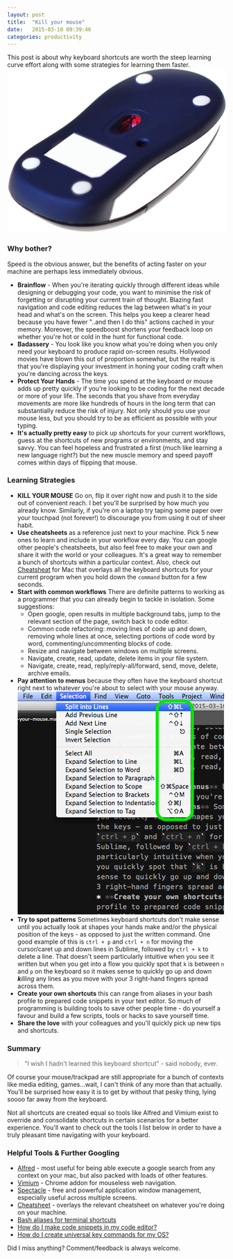 ```yaml
---
layout: post
title:  "Kill your mouse"
date:   2015-03-10 09:39:46
categories: productivity
---
```


This post is about why keyboard shortcuts are worth the steep learning curve effort along with some strategies for learning them faster.
![Dead Mouse](/public/images/dead_mouse1.png "Dead Mouse")

### Why bother?

Speed is the obvious answer, but the benefits of acting faster on your machine are perhaps less immediately obvious.

* **Brainflow** - When you're iterating quickly through different ideas while designing or debugging your code, you want to minimise the risk of forgetting or disrupting your current train of thought. Blazing fast navigation and code editing reduces the lag between what's in your head and what's on the screen. This helps you keep a clearer head because you have fewer "..and then I do this" actions cached in your memory. Moreover, the speedboost shortens your feedback loop on whether you're hot or cold in the hunt for functional code.
* **Badassery** - You look like you know what you're doing when you only need your keyboard to produce rapid on-screen results. Hollywood movies have blown this out of proportion somewhat, but the reality is that you're displaying your investment in honing your coding craft when you're dancing across the keys.
* **Protect Your Hands** - The time you spend at the keyboard or mouse adds up pretty quickly if you're looking to be coding for the next decade or more of your life. The seconds that you shave from everyday movements are more like hundreds of hours in the long term that can substantially reduce the risk of injury. Not only should you use your mouse less, but you should try to be as efficient as possible with your typing.
* **It's actually pretty easy** to pick up shortcuts for your current workflows, guess at the shortcuts of new programs or environments, and stay savvy. You can feel hopeless and frustrated a first (much like learning a new language right?) but the new muscle memory and speed payoff comes within days of flipping that mouse.

### Learning Strategies

* **KILL YOUR MOUSE** Go on, flip it over right now and push it to the side out of convenient reach. I bet you'll be surprised by how much you already know. Similarly, if you're on a laptop try taping some paper over your touchpad (not forever!) to discourage you from using it out of sheer habit.
* **Use cheatsheets** as a reference just next to your machine. Pick 5 new ones to learn and include in your workflow every day. You can google other people's cheatsheets, but also feel free to make your own and share it with the world or your colleagues. It's a great way to remember a bunch of shortcuts within a particular context. Also, check out [Cheatsheat](http://www.mediaatelier.com/CheatSheet/) for Mac that overlays all the keyboard shortcuts for your current program when you hold down the `command` button for a few seconds.
* **Start with common workflows** There are definite patterns to working as a programmer that you can already begin to tackle in isolation. Some suggestions:
    - Open google, open results in multiple background tabs, jump to the relevant section of the page, switch back to code editor.
    - Common code refactoring: moving lines of code up and down, removing whole lines at once, selecting portions of code word by word, commenting/uncommenting blocks of code.
    - Resize and navigate between windows on multiple screens.
    - Navigate, create, read, update, delete items in your file system.
    - Navigate, create, read, reply/reply-all/forward, send, move, delete, archive emails.
* **Pay attention to menus** because they often have the keyboard shortcut right next to whatever you're about to select with your mouse anyway.![shortcuts in the menu](/public/images/menu_shortcuts.png "Menu shortcuts example")
* **Try to spot patterns** Sometimes keyboard shortcuts don't make sense until you actually look at shapes your hands make and/or the physical position of the keys - as opposed to just the written command. One good example of this is `ctrl + p` and `ctrl + n` for moving the cursor/caret up and down lines in Sublime, followed by `ctrl + k` to delete a line. That doesn't seem particularly intuitive when you see it written but when you get into a flow you quickly spot that `k` is between `n` and `p` on the keyboard so it makes sense to quickly go up and down _**k**illing_ any lines as you move with your 3 right-hand fingers spread across them.
* **Create your own shortcuts** this can range from aliases in your bash profile to prepared code snippets in your text editor. So much of programming is building tools to save other people time - do yourself a favour and build a few scripts, tools or hacks to save yourself time.
* **Share the love** with your colleagues and you'll quickly pick up new tips and shortcuts.

### Summary

> "I wish I hadn't learned this keyboard shortcut" - said nobody, ever.

Of course your mouse/trackpad are still appropriate for a bunch of contexts like media editing, games...wait, I can't think of any more than that actually. You'll be surprised how easy it is to get by without that pesky thing, lying soooo far away from the keyboard.

Not all shortcuts are created equal so tools like Alfred and Vimium exist to override and consolidate shortcuts in certain scenarios for a better experience.
You'll want to check out the tools I list below in order to have a truly pleasant time navigating with your keyboard.

### Helpful Tools & Further Googling

* [Alfred](http://www.alfredapp.com/ "alfred app") - most useful for being able execute a google search from any context on your mac, but also packed with loads of other features.
* [Vimium](http://vimium.github.io/ "vimium addon") - Chrome addon for mouseless web navigation.
* [Spectacle](http://spectacleapp.com/ "spectacle app") - free and powerful application window management, especially useful across multiple screens.
* [Cheatsheet](http://www.mediaatelier.com/CheatSheet/ "cheatsheet app") - overlays the relevant cheatsheet on whatever you're doing on your machine.
* [Bash aliases for terminal shortcuts](https://www.google.com/search?q=Bash+aliases+for+terminal+shortcuts&gws_rd=cr&ei=zg8AVZXrHIX4UISHg_AF "google search")
* [How do I make code snippets in my code editor?](https://www.google.com/search?q=How+do+I+make+code+snippets+in+my+code+editor%3F&gws_rd=cr&ei=1A4AVf7AA4StU_C0hFA "google search")
* [How do I create universal key commands for my OS?](https://www.google.com/search?q=How+do+I+create+universal+key+commands+for+my+OS%3F&gws_rd=cr&ei=Zw8AVaK0OcL1UKCdg4gF "google search")

Did I miss anything? Comment/feedback is always welcome.
